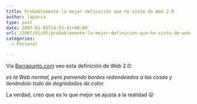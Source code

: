 ```yaml
---
title: Probablemente la mejor definición que he visto de Web 2.0
author: laparca
type: post
date: 2007-01-05T14:53:41+00:00
url: /2007/01/05/probablemente-la-mejor-definicion-que-he-visto-de-web-20/
categories:
  - Personal

---
```

Via <a target="_blank" href="http://preguntas.barrapunto.com/article.pl?sid=07/01/05/1059234&#038;from=rss">Barrapunto.com</a> veo esta definición de Web 2.0:

_es la Web normal, pero poniendo bordes redondeados a las cosas y llenándolo todo de degradados de color._

La verdad, creo que es lo que mejor se ajusta a la realidad 😛